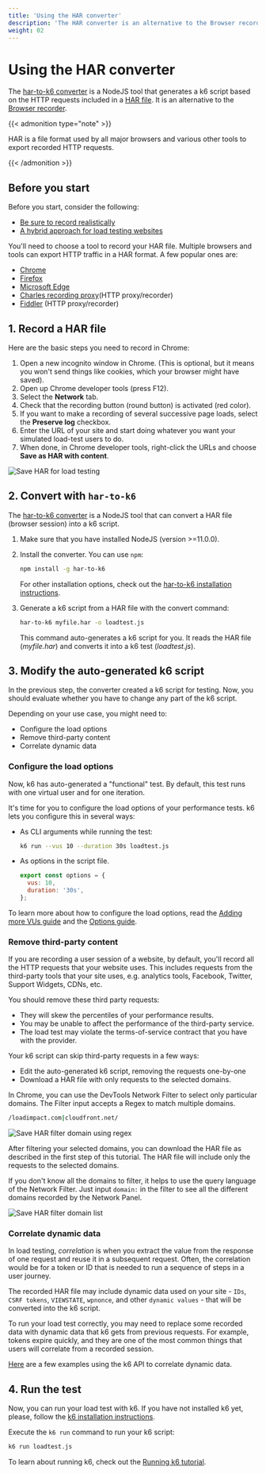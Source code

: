 ```yaml
---
title: 'Using the HAR converter'
description: 'The HAR converter is an alternative to the Browser recorder. It generates a k6 script based on the HTTP requests included on a HAR file.'
weight: 02
---
```


# Using the HAR converter

The [har-to-k6 converter](https://github.com/k6io/har-to-k6) is a NodeJS tool that generates a k6 script based on the HTTP requests included in a [HAR file](<https://en.wikipedia.org/wiki/HAR_(file_format)>).
It is an alternative to the [Browser recorder](https://grafana.com/docs/k6/<K6_VERSION>/using-k6/test-authoring/create-tests-from-recordings/using-the-browser-recorder).

{{< admonition type="note" >}}

HAR is a file format used by all major browsers and various other tools to export recorded HTTP requests.

{{< /admonition >}}

## Before you start

Before you start, consider the following:

- [Be sure to record realistically](https://grafana.com/docs/k6/<K6_VERSION>/using-k6/test-authoring/create-tests-from-recordings#be-sure-to-record-realistically)
- [A hybrid approach for load testing websites](https://grafana.com/docs/k6/<K6_VERSION>/using-k6/test-authoring/create-tests-from-recordings#consider-hybrid-approach-for-load-testing-websites)

You'll need to choose a tool to record your HAR file.
Multiple browsers and tools can export HTTP traffic in a HAR format.
A few popular ones are:

- [Chrome](https://www.google.com/chrome/)
- [Firefox](https://www.mozilla.org/en-US/firefox/)
- [Microsoft Edge](https://www.microsoft.com/en-us/edge)
- [Charles recording proxy](http://www.charlesproxy.com/)(HTTP proxy/recorder)
- [Fiddler](http://www.telerik.com/fiddler) (HTTP proxy/recorder)

## 1. Record a HAR file

Here are the basic steps you need to record in Chrome:

1. Open a new incognito window in Chrome. (This is optional, but it means you won't send things like cookies, which your browser might have saved).
1. Open up Chrome developer tools (press F12).
1. Select the **Network** tab.
1. Check that the recording button (round button) is activated (red color).
1. If you want to make a recording of several successive page loads, select the **Preserve log** checkbox.
1. Enter the URL of your site and start doing whatever you want your simulated load-test users to do.
1. When done, in Chrome developer tools, right-click the URLs and choose **Save as HAR with content**.

![Save HAR for load testing](/media/docs/k6-oss/session_recorder_save_as_har.png)

## 2. Convert with `har-to-k6`

The [har-to-k6 converter](https://github.com/k6io/har-to-k6) is a NodeJS tool that can convert a HAR file (browser session) into a k6 script.

1. Make sure that you have installed NodeJS (version >=11.0.0).
1. Install the converter. You can use `npm`:

   ```bash
   npm install -g har-to-k6
   ```

   For other installation options, check out the [har-to-k6 installation instructions](https://github.com/k6io/har-to-k6#installation).

1. Generate a k6 script from a HAR file with the convert command:

   ```bash
   har-to-k6 myfile.har -o loadtest.js
   ```

   This command auto-generates a k6 script for you.
   It reads the HAR file (_myfile.har_) and converts it into a k6 test (_loadtest.js_).

## 3. Modify the auto-generated k6 script

In the previous step, the converter created a k6 script for testing.
Now, you should evaluate whether you have to change any part of the k6 script.

Depending on your use case, you might need to:

- Configure the load options
- Remove third-party content
- Correlate dynamic data

### Configure the load options

Now, k6 has auto-generated a "functional" test.
By default, this test runs with one virtual user and for one iteration.

It's time for you to configure the load options of your performance tests.
k6 lets you configure this in several ways:

- As CLI arguments while running the test:

  ```bash
  k6 run --vus 10 --duration 30s loadtest.js
  ```

- As options in the script file.

  <!-- md-k6:skip -->

  ```javascript
  export const options = {
    vus: 10,
    duration: '30s',
  };
  ```

To learn more about how to configure the load options, read the [Adding more VUs guide](https://grafana.com/docs/k6/<K6_VERSION>/get-started/running-k6#adding-more-vus) and the [Options guide](https://grafana.com/docs/k6/<K6_VERSION>/using-k6/k6-options).

### Remove third-party content

If you are recording a user session of a website, by default, you'll record all the HTTP requests that your website uses.
This includes requests from the third-party tools that your site uses,
e.g. analytics tools, Facebook, Twitter, Support Widgets, CDNs, etc.

You should remove these third party requests:

- They will skew the percentiles of your performance results.
- You may be unable to affect the performance of the third-party service.
- The load test may violate the terms-of-service contract that you have with the provider.

Your k6 script can skip third-party requests in a few ways:

- Edit the auto-generated k6 script, removing the requests one-by-one
- Download a HAR file with only requests to the selected domains.

In Chrome, you can use the DevTools Network Filter to select only particular domains.
The Filter input accepts a Regex to match multiple domains.

```bash
/loadimpact.com|cloudfront.net/
```

![Save HAR filter domain using regex](/media/docs/k6-oss/session_recorder_filter_domain.png)

After filtering your selected domains, you can download the HAR file as described in the first step of this tutorial.
The HAR file will include only the requests to the selected domains.

If you don't know all the domains to filter, it helps to use the query language of the Network Filter.
Just input `domain:` in the filter to see all the different domains recorded by the Network Panel.

![Save HAR filter domain list](/media/docs/k6-oss/session_recorder_filter_domain_list.png)

### Correlate dynamic data

In load testing, _correlation_ is when you extract the value from the response of one request and reuse it in a subsequent request.
Often, the correlation would be for a token or ID that is needed to run a sequence of steps in a user journey.

The recorded HAR file may include dynamic data used on your site - `IDs`, `CSRF tokens`, `VIEWSTATE`, `wpnonce`, and other `dynamic values` - that will be converted into the k6 script.

To run your load test correctly, you may need to replace some recorded data with dynamic data that k6 gets from previous requests.
For example, tokens expire quickly, and they are one of the most common things that users will correlate from a recorded session.

[Here](https://grafana.com/docs/k6/<K6_VERSION>/examples/correlation-and-dynamic-data) are a few examples using the k6 API to correlate dynamic data.

## 4. Run the test

Now, you can run your load test with k6. If you have not installed k6 yet, please, follow the [k6 installation instructions](https://grafana.com/docs/k6/<K6_VERSION>/set-up/installation).

Execute the `k6 run` command to run your k6 script:

```bash
k6 run loadtest.js
```

To learn about running k6, check out the [Running k6 tutorial](https://grafana.com/docs/k6/<K6_VERSION>/get-started/running-k6).
